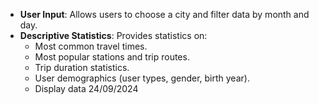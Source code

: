 - **User Input**: Allows users to choose a city and filter data by month and day.
- **Descriptive Statistics**: Provides statistics on:
  - Most common travel times.
  - Most popular stations and trip routes.
  - Trip duration statistics.
  - User demographics (user types, gender, birth year).
  - Display data
24/09/2024 
